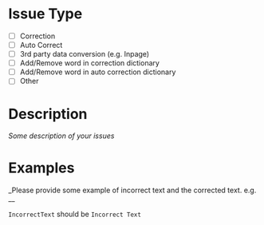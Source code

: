 # Issue Type

- [ ] Correction
- [ ] Auto Correct
- [ ] 3rd party data conversion (e.g. Inpage)
- [ ] Add/Remove word in correction dictionary
- [ ] Add/Remove word in auto correction dictionary
- [ ] Other

# Description

_Some description of your issues_

# Examples

_Please provide some example of incorrect text and the corrected text. e.g. __

`IncorrectText`  should be `Incorrect Text`

